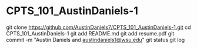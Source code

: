 # CPTS_101_AustinDaniels-1
git clone https://github.com/AustinDaniels7/CPTS_101_AustinDaniels-1.git
cd CPTS_101_AustinDaniels-1
git add README.md
git add resume.pdf
git commit -m "Austin Daniels and austindaniels1@wsu.edu"
git status
git log

